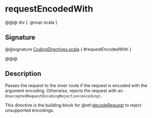 # requestEncodedWith

@@@ div { .group-scala }

## Signature

@@signature [CodingDirectives.scala](/akka-http/src/main/scala/akka/http/scaladsl/server/directives/CodingDirectives.scala) { #requestEncodedWith }

@@@

## Description

Passes the request to the inner route if the request is encoded with the argument encoding. Otherwise, rejects the request with an `UnacceptedRequestEncodingRejection(encoding)`.

This directive is the building block for @ref:[decodeRequest](decodeRequest.md) to reject unsupported encodings.
